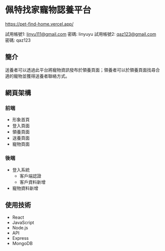 # 佩特找家寵物認養平台

https://pet-find-home.vercel.app/

試用帳號1: linyu111@gmail.com 密碼: linyuyu
試用帳號2: qaz123@gmail.com 密碼: qaz123



## 簡介
送養者可以透過此平台將寵物資訊發布於領養頁面；領養者可以於領養頁面找尋合適的寵物並獲得送養者聯絡方式。

## 網頁架構
### 前端
- 形象首頁
- 登入頁面
- 領養頁面
- 送養頁面
- 寵物頁面
### 後端
- 登入系統
  - 客戶端認證
  - 客戶資料新增
- 寵物資料新增
## 使用技術
- React
- JavaScript
- Node.js
- API
- Express
- MongoDB
